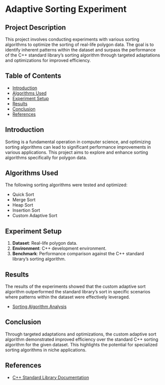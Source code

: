 # Adaptive Sorting Experiment

## Project Description

This project involves conducting experiments with various sorting algorithms to optimize the sorting of real-life polygon data. The goal is to identify inherent patterns within the dataset and surpass the performance of the C++ standard library’s sorting algorithm through targeted adaptations and optimizations for improved efficiency.

## Table of Contents

- [Introduction](#introduction)
- [Algorithms Used](#algorithms-used)
- [Experiment Setup](#experiment-setup)
- [Results](#results)
- [Conclusion](#conclusion)
- [References](#references)

## Introduction

Sorting is a fundamental operation in computer science, and optimizing sorting algorithms can lead to significant performance improvements in various applications. This project aims to explore and enhance sorting algorithms specifically for polygon data.

## Algorithms Used

The following sorting algorithms were tested and optimized:

- Quick Sort
- Merge Sort
- Heap Sort
- Insertion Sort
- Custom Adaptive Sort

## Experiment Setup

1. **Dataset**: Real-life polygon data.
2. **Environment**: C++ development environment.
3. **Benchmark**: Performance comparison against the C++ standard library’s sorting algorithm.

## Results

The results of the experiments showed that the custom adaptive sort algorithm outperformed the standard library’s sort in specific scenarios where patterns within the dataset were effectively leveraged.
- [Sorting Algorithm Analysis](Results.pdf)

## Conclusion

Through targeted adaptations and optimizations, the custom adaptive sort algorithm demonstrated improved efficiency over the standard C++ sorting algorithm for the given dataset. This highlights the potential for specialized sorting algorithms in niche applications.

## References

- [C++ Standard Library Documentation](https://en.cppreference.com/w/cpp/algorithm/sort)
